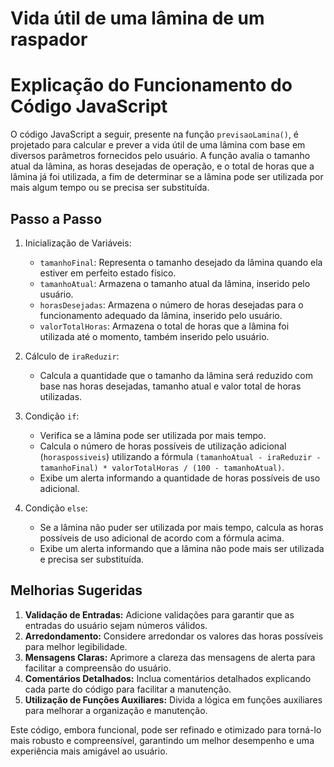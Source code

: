 # Vida útil de uma lâmina de um raspador
# Explicação do Funcionamento do Código JavaScript

O código JavaScript a seguir, presente na função `previsaoLamina()`, é projetado para calcular e prever a vida útil de uma lâmina com base em diversos parâmetros fornecidos pelo usuário. A função avalia o tamanho atual da lâmina, as horas desejadas de operação, e o total de horas que a lâmina já foi utilizada, a fim de determinar se a lâmina pode ser utilizada por mais algum tempo ou se precisa ser substituída.

## Passo a Passo

1. Inicialização de Variáveis:
   - `tamanhoFinal`: Representa o tamanho desejado da lâmina quando ela estiver em perfeito estado físico.
   - `tamanhoAtual`: Armazena o tamanho atual da lâmina, inserido pelo usuário.
   - `horasDesejadas`: Armazena o número de horas desejadas para o funcionamento adequado da lâmina, inserido pelo usuário.
   - `valorTotalHoras`: Armazena o total de horas que a lâmina foi utilizada até o momento, também inserido pelo usuário.

2. Cálculo de `iraReduzir`:
   - Calcula a quantidade que o tamanho da lâmina será reduzido com base nas horas desejadas, tamanho atual e valor total de horas utilizadas.

3. Condição `if`:
   - Verifica se a lâmina pode ser utilizada por mais tempo.
   - Calcula o número de horas possíveis de utilização adicional (`horaspossiveis`) utilizando a fórmula `(tamanhoAtual - iraReduzir - tamanhoFinal) * valorTotalHoras / (100 - tamanhoAtual)`.
   - Exibe um alerta informando a quantidade de horas possíveis de uso adicional.

4. Condição `else`:
   - Se a lâmina não puder ser utilizada por mais tempo, calcula as horas possíveis de uso adicional de acordo com a fórmula acima.
   - Exibe um alerta informando que a lâmina não pode mais ser utilizada e precisa ser substituída.

## Melhorias Sugeridas

1. **Validação de Entradas:** Adicione validações para garantir que as entradas do usuário sejam números válidos.
2. **Arredondamento:** Considere arredondar os valores das horas possíveis para melhor legibilidade.
3. **Mensagens Claras:** Aprimore a clareza das mensagens de alerta para facilitar a compreensão do usuário.
4. **Comentários Detalhados:** Inclua comentários detalhados explicando cada parte do código para facilitar a manutenção.
5. **Utilização de Funções Auxiliares:** Divida a lógica em funções auxiliares para melhorar a organização e manutenção.

Este código, embora funcional, pode ser refinado e otimizado para torná-lo mais robusto e compreensível, garantindo um melhor desempenho e uma experiência mais amigável ao usuário.
